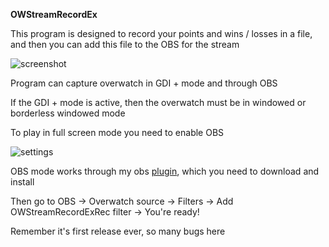 **OWStreamRecordEx**

This program is designed to record your points and wins / losses in a file, and then you can add this file to the OBS for the stream

![screenshot](https://i.ibb.co/KwQ2kJj/image.png)

Program can capture overwatch in GDI + mode and through OBS

If the GDI + mode is active, then the overwatch must be in windowed or borderless windowed mode

To play in full screen mode you need to enable OBS

![settings](https://i.ibb.co/pX8wzLK/image.png)

OBS mode works through my obs [plugin](https://github.com/EugW/OWStreamRecordExRec), which you need to download and install

Then go to OBS -> Overwatch source -> Filters -> Add OWStreamRecordExRec filter -> You're ready!


Remember it's first release ever, so many bugs here